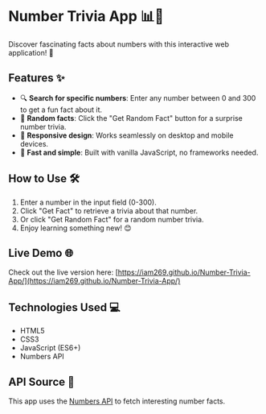 # Number Trivia App 📊🔢

Discover fascinating facts about numbers with this interactive web application! 🎉

## Features ✨
- 🔍 **Search for specific numbers**: Enter any number between 0 and 300 to get a fun fact about it.
- 🎲 **Random facts**: Click the "Get Random Fact" button for a surprise number trivia.
- 📱 **Responsive design**: Works seamlessly on desktop and mobile devices.
- 🚀 **Fast and simple**: Built with vanilla JavaScript, no frameworks needed.

## How to Use 🛠️
1. Enter a number in the input field (0-300).
2. Click "Get Fact" to retrieve a trivia about that number.
3. Or click "Get Random Fact" for a random number trivia.
4. Enjoy learning something new! 😊

## Live Demo 🌐
Check out the live version here: [https://iam269.github.io/Number-Trivia-App/](https://iam269.github.io/Number-Trivia-App/)

## Technologies Used 💻
- HTML5
- CSS3
- JavaScript (ES6+)
- Numbers API

## API Source 📡
This app uses the [Numbers API](http://numbersapi.com/) to fetch interesting number facts.